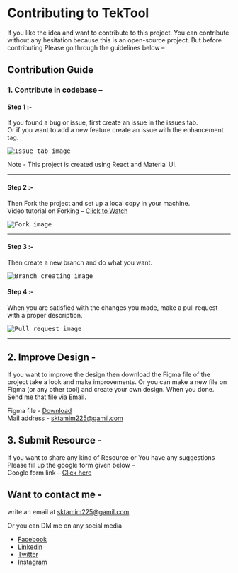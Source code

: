 <h1>Contributing to TekTool</h1>

<p>If you like the idea and want to contribute to this project. You can contribute without any hesitation because this is an open-source project. But before contributing Please go through the guidelines below – </p>

<h2>Contribution Guide</h2>
 <h3> 1. Contribute in codebase – </h3>

 <h4>Step 1 :-</h4>
 <p>If you found a bug or issue, first create an issue in the issues tab.<br>
    Or if you want to add a new feature create an issue with the enhancement tag.
</p>
<kbd>
<img src="https://firebasestorage.googleapis.com/v0/b/tektool-e6931.appspot.com/o/documentation%2Fissue.jpg?alt=media&token=7ecfbf43-41fe-425b-9fac-f403eaca9f8d" alt="Issue tab image">
</kbd>
<p>Note - This project is created using React and Material UI.</p>
<hr>

<h4>Step 2 :-</h4> 
<p>Then Fork the project and set up a local copy in your machine.<br>
Video tutorial on Forking – <a href="https://youtu.be/RlPMMP52rgE">Click to Watch</a>
</p>
<kbd>
<img src="https://firebasestorage.googleapis.com/v0/b/tektool-e6931.appspot.com/o/documentation%2Ffork.jpg?alt=media&token=e0d807da-3b64-4408-b3de-a70a7d7536e5" alt="Fork image">
</kbd>
 <hr>

<h4>Step 3 :-</h4> 
<p>Then create a new branch and do what you want.</p>
<kbd>
<img src="[https://raw.githubusercontent.com/SkTamim/tektool/master/src/assets/images/Documentation/branch.jpg](https://firebasestorage.googleapis.com/v0/b/tektool-e6931.appspot.com/o/documentation%2Fbranch.jpg?alt=media&token=44960b9f-37cf-467d-a4cd-1fc2304dba77)" alt="Branch creating image">
</kbd>

<h4>Step 4 :-</h4> 
<p>When you are satisfied with the changes you made, make a pull request with a proper description.</p>
<kbd>
<img src="[https://raw.githubusercontent.com/SkTamim/tektool/master/src/assets/images/Documentation/pull%20request.png](https://firebasestorage.googleapis.com/v0/b/tektool-e6931.appspot.com/o/documentation%2Fpull%20request.png?alt=media&token=deb20aa8-903a-4cdc-b8b8-a3e9f308b48c)" alt="Pull request image">
</kbd>
<hr>

<h2>2. Improve Design -</h2>
   <p>
       If you want to improve the design then download the Figma file of the project take a look and make improvements.
       Or you can make a new file on Figma (or any other tool) and create your own design.
       When you done. Send me that file via Email.
   </p>
   Figma file - <a href="https://www.figma.com/file/8uE7pV7ZWuPovMKSgtzw9i/Tech-Tool">Download</a> <br>
   Mail address - <a href=mailto:sktamim225@gmail.com> sktamim225@gamil.com</a>

<h2>3. Submit Resource -</h2>
   <p>If you want to share any kind of Resource or You have any suggestions Please fill up the google form given below – <br>
   Google form link – <a href="https://docs.google.com/forms/d/e/1FAIpQLSdnJ-3wYRF14ZRv_LugOIoB0MKEVja3M3um2rFaqbwg8nx94g/viewform?usp=sf_link"> Click here</a>
    </p>

<h2> Want to contact me -</h2>
write an email at <a href=mailto:sktamim225@gmail.com> sktamim225@gamil.com</a>

Or you can DM me on any social media <br>

<ul>
<li><a href="https://www.facebook.com/SkTamim.0001/">Facebook</a></li>
<li><a href="https://www.linkedin.com/in/sktamim/">Linkedin</a></li>
<li><a href="https://www.facebook.com/SkTamim.0001/">Twitter</a></li>
<li><a href="https://twitter.com/sktamim_01">Instagram</a></li>
</ul>
